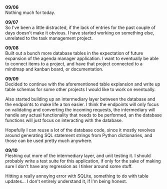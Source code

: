 **09/06**<br/>
Nothing much for today.

**09/07**<br/>
So I've been a little distracted, if the lack of entries for the past couple of days doesn't make it obvious. I have started working on something else, unrelated to the task management project.

**09/08**<br/>
Built out a bunch more database tables in the expectation of future expansion of the agenda manager application. I want to eventually be able to connect items to a project, and have that project connected to a mindmap and kanban board, or documentation.

**09/09**<br/>
Decided to continue with the aforementioned table explansion and write up table schemas for some other projects I would like to work on eventually.

Also started building up an intermediary layer between the database and the endpoints to make life a ton easier. I think the endpoints will only focus on validating and converting the incoming requests, the intermediary will handle any actual functionality that needs to be performed, an the database functions will just focus on interacting with the database.

Hopefully I can reuse a lot of the database code, since it mostly revolves around generating SQL statement strings from Python dictionaries, and those can be used pretty much anywhere.

**09/10**<br/>
Fleshing out more of the intermediary layer, and unit testing it. I should probably write a test suite for this application, if only for the sake of making sure I don't have any regression as I tinker around some stuff.

Hitting a really annoying error with SQLite, something to do with table updates... I don't entirely understand it, if I'm being honest.
